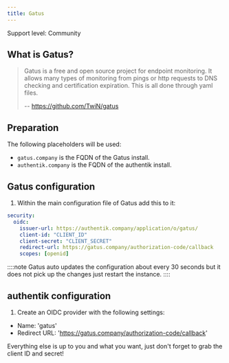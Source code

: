 ```yaml
---
title: Gatus
---
```


<span class="badge badge--secondary">Support level: Community</span>

## What is Gatus?

> Gatus is a free and open source project for endpoint monitoring. It allows many types of monitoring from pings or http requests to DNS checking and certification expiration. This is all done through yaml files.
>
> -- https://github.com/TwiN/gatus

## Preparation

The following placeholders will be used:

-   `gatus.company` is the FQDN of the Gatus install.
-   `authentik.company` is the FQDN of the authentik install.

## Gatus configuration

1. Within the main configuration file of Gatus add this to it:

```yml
security:
  oidc:
    issuer-url: https://authentik.company/application/o/gatus/
    client-id: "CLIENT_ID"
    client-secret: "CLIENT_SECRET"
    redirect-url: https://gatus.company/authorization-code/callback
    scopes: [openid]
```

::::note Gatus auto updates the configuration about every 30 seconds but it does not pick up the changes just restart the instance. ::::

## authentik configuration

1. Create an OIDC provider with the following settings:

- Name: 'gatus'
- Redirect URL: 'https://gatus.company/authorization-code/callback'

Everything else is up to you and what you want, just don't forget to grab the client ID and secret!
